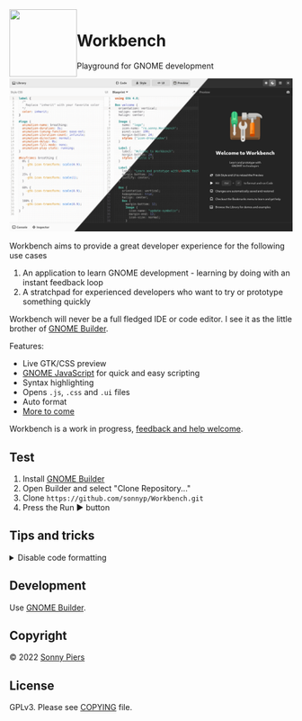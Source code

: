 

<img style="vertical-align: middle;" src="data/icons/re.sonny.Workbench.svg" width="120" height="120" align="left">

# Workbench

Playground for GNOME development

![](data/screenshot.png)

Workbench aims to provide a great developer experience for the following use cases

1. An application to learn GNOME development - learning by doing with an instant feedback loop
2. A stratchpad for experienced developers who want to try or prototype something quickly

Workbench will never be a full fledged IDE or code editor. I see it as the little brother of [GNOME Builder](https://apps.gnome.org/app/org.gnome.Builder/).

Features:

* Live GTK/CSS preview
* [GNOME JavaScript](https://gjs.guide/) for quick and easy scripting
* Syntax highlighting
* Opens `.js`, `.css` and `.ui` files
* Auto format
* [More to come](https://github.com/sonnyp/Workbench/issues)

Workbench is a work in progress, [feedback and help welcome](https://github.com/sonnyp/Workbench/discussions/new).

## Test

1. Install [GNOME Builder](https://apps.gnome.org/app/org.gnome.Builder/)
2. Open Builder and select "Clone Repository..."
3. Clone `https://github.com/sonnyp/Workbench.git`
4. Press the Run ▶ button

## Tips and tricks

<details>
  <summary>Disable code formatting</summary>

Workbench uses the [prettier](https://prettier.io/) code formatter. If you need to exclude some code you can use special comments.

[JavaScript](https://prettier.io/docs/en/ignore.html#javascript)

  ```js
  // prettier-ignore
  matrix(
    1, 0, 0,
    0, 1, 0,
    0, 0, 1
  );
  ```

[XML](https://github.com/prettier/plugin-xml#ignore-ranges)

  ```xml
  <foo>
    <!-- prettier-ignore-start -->
      <this-content-will-not-be-formatted     />
    <!-- prettier-ignore-end -->
  </foo>
  ```

[CSS](https://prettier.io/docs/en/ignore.html#css)

  ```css
  /* prettier-ignore */
  .my    ugly rule
  {

  }
  ```
</details>

## Development

Use [GNOME Builder](https://apps.gnome.org/app/org.gnome.Builder/).

## Copyright

© 2022 [Sonny Piers](https://github.com/sonnyp)

## License

GPLv3. Please see [COPYING](COPYING) file.
